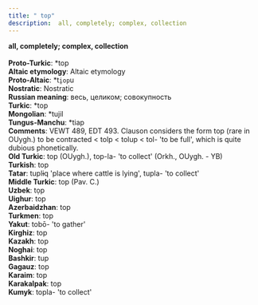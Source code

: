 ```yaml
---
title: " top"
description:  all, completely; complex, collection
---
```

<strong> all, completely; complex, collection</strong><br><br>
<strong>Proto-Turkic</strong>:  *top<br>
<strong>Altaic etymology</strong>:  Altaic etymology<br>
<strong> Proto-Altaic</strong>:  *t`i̯op`u<br>
<strong>Nostratic</strong>:  Nostratic<br>
<strong>Russian meaning</strong>:  весь, целиком; совокупность<br>
<strong>Turkic</strong>:  *top<br>
<strong>Mongolian</strong>:  *tujil<br>
<strong>Tungus-Manchu</strong>:  *tiap<br>
<strong>Comments</strong>:  VEWT 489, EDT 493. Clauson considers the form top (rare in OUygh.) to be contracted < tolp < tolup < tol- 'to be full', which is quite dubious phonetically.<br>
<strong>Old Turkic</strong>:  top (OUygh.), top-la- 'to collect' (Orkh., OUygh. - YB)<br>
<strong>Turkish</strong>:  top<br>
<strong>Tatar</strong>:  tuplɨq 'place where cattle is lying', tupla- 'to collect'<br>
<strong>Middle Turkic</strong>:  top (Pav. C.)<br>
<strong>Uzbek</strong>:  tọp<br>
<strong>Uighur</strong>:  top<br>
<strong>Azerbaidzhan</strong>:  top<br>
<strong>Turkmen</strong>:  top<br>
<strong>Yakut</strong>:  tobō- 'to gather'<br>
<strong>Kirghiz</strong>:  top<br>
<strong>Kazakh</strong>:  top<br>
<strong>Noghai</strong>:  top<br>
<strong>Bashkir</strong>:  tup<br>
<strong>Gagauz</strong>:  top<br>
<strong>Karaim</strong>:  top<br>
<strong>Karakalpak</strong>:  top<br>
<strong>Kumyk</strong>:  topla- 'to collect'<br>


